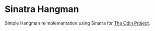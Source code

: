 # Sinatra Hangman

Simple Hangman reimplementation using Sinatra for [The Odin Project](https://www.theodinproject.com/courses/ruby-on-rails/lessons/sinatra-project?ref=lnav).
